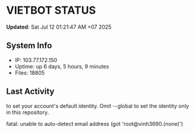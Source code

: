 # VIETBOT STATUS
**Updated**: Sat Jul 12 01:21:47 AM +07 2025

## System Info
- IP: 103.77.172.150
- Uptime: up 6 days, 5 hours, 9 minutes
- Files: 18805

## Last Activity

to set your account's default identity.
Omit --global to set the identity only in this repository.

fatal: unable to auto-detect email address (got 'root@vinh3690.(none)')
